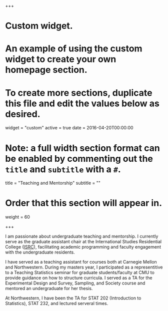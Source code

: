 +++
# Custom widget.
# An example of using the custom widget to create your own homepage section.
# To create more sections, duplicate this file and edit the values below as desired.
widget = "custom"
active = true
date = 2016-04-20T00:00:00

# Note: a full width section format can be enabled by commenting out the `title` and `subtitle` with a `#`.
title = "Teaching and Mentorship"
subtitle = ""

# Order that this section will appear in.
weight = 60

+++

I am passionate about undergraduate teaching and mentorship. I currently serve as the graduate assistant chair at the International Studies Residential College ([ISRC](https://isrcnorthwestern.wordpress.com/)), facilitating academic programming and faculty engagement with the undergraduate residents.

I have served as a teaching assistant for courses both at Carnegie Mellon and Northwestern. During my masters year, I participated as a representitive to a Teaching Statistics seminar for graduate students/faculty at CMU to provide guidance on how to structure curricula. I served as a TA for the Experimental Design and Survey, Sampling, and Society course and mentored an undergraduate for her thesis.

At Northwestern, I have been the TA for STAT 202 (Introduction to Statistics), STAT 232, and lectured serveral times. 
